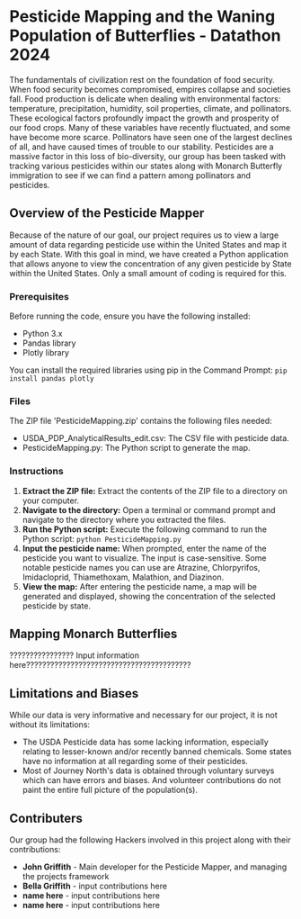 # Pesticide Mapping and the Waning Population of Butterflies - Datathon 2024
The fundamentals of civilization rest on the foundation of food security. When food security becomes compromised, empires collapse and societies fall. Food production is delicate when dealing with environmental factors: temperature, precipitation, humidity, soil properties, climate, and pollinators. These ecological factors profoundly impact the growth and prosperity of our food crops. Many of these variables have recently fluctuated, and some have become more scarce. Pollinators have seen one of the largest declines of all, and have caused times of trouble to our stability. Pesticides are a massive factor in this loss of bio-diversity, our group has been tasked with tracking various pesticides within our states along with Monarch Butterfly immigration to see if we can find a pattern among pollinators and pesticides.

## Overview of the Pesticide Mapper
Because of the nature of our goal, our project requires us to view a large amount of data regarding pesticide use within the United States and map it by each State. With this goal in mind, we have created a Python application that allows anyone to view the concentration of any given pesticide by State within the United States. Only a small amount of coding is required for this.

### Prerequisites
Before running the code, ensure you have the following installed:
- Python 3.x
- Pandas library
- Plotly library

You can install the required libraries using pip in the Command Prompt: ```pip install pandas plotly```

### Files
The ZIP file 'PesticideMapping.zip' contains the following files needed:
- USDA_PDP_AnalyticalResults_edit.csv: The CSV file with pesticide data.
- PesticideMapping.py: The Python script to generate the map.

### Instructions 
1. **Extract the ZIP file:** Extract the contents of the ZIP file to a directory on your computer.
2. **Navigate to the directory:** Open a terminal or command prompt and navigate to the directory where you extracted the files.
3. **Run the Python script:** Execute the following command to run the Python script: ```python PesticideMapping.py```
4. **Input the pesticide name:** When prompted, enter the name of the pesticide you want to visualize. The input is case-sensitive. Some notable pesticide names you can use are Atrazine, Chlorpyrifos, Imidacloprid, Thiamethoxam, Malathion, and Diazinon.
5. **View the map:** After entering the pesticide name, a map will be generated and displayed, showing the concentration of the selected pesticide by state.

## Mapping Monarch Butterflies
???????????????? Input information here?????????????????????????????????????????

## Limitations and Biases
While our data is very informative and necessary for our project, it is not without its limitations:
- The USDA Pesticide data has some lacking information, especially relating to lesser-known and/or recently banned chemicals. Some states have no information at all regarding some of their pesticides.
- Most of Journey North's data is obtained through voluntary surveys which can have errors and biases. And volunteer contributions do not paint the entire full picture of the population(s).


## Contributers
Our group had the following Hackers involved in this project along with their contributions:
- **John Griffith** - Main developer for the Pesticide Mapper, and managing the projects framework
- **Bella Griffith** - input contributions here
- **name here** - input contributions here
- **name here** - input contributions here
